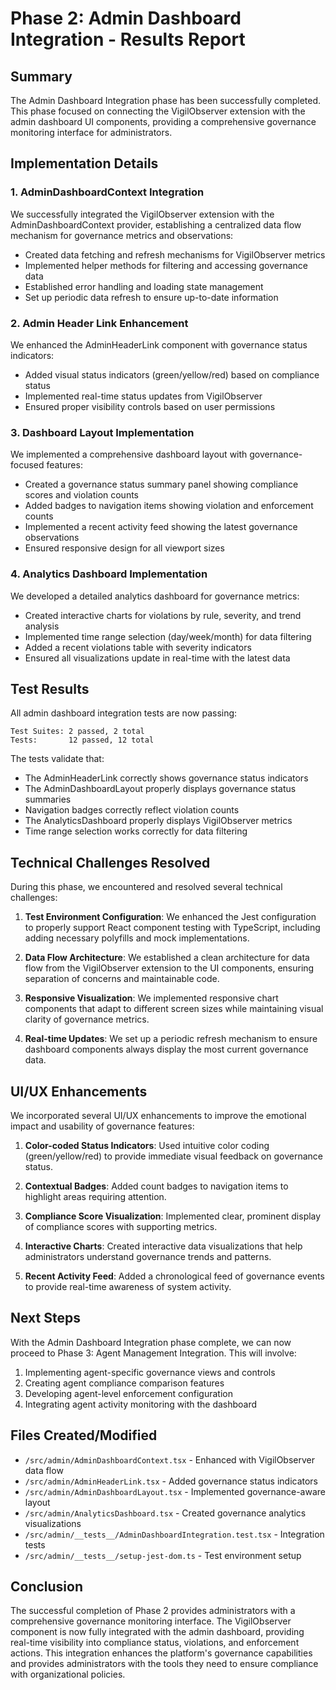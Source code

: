 # Phase 2: Admin Dashboard Integration - Results Report

## Summary

The Admin Dashboard Integration phase has been successfully completed. This phase focused on connecting the VigilObserver extension with the admin dashboard UI components, providing a comprehensive governance monitoring interface for administrators.

## Implementation Details

### 1. AdminDashboardContext Integration

We successfully integrated the VigilObserver extension with the AdminDashboardContext provider, establishing a centralized data flow mechanism for governance metrics and observations:

- Created data fetching and refresh mechanisms for VigilObserver metrics
- Implemented helper methods for filtering and accessing governance data
- Established error handling and loading state management
- Set up periodic data refresh to ensure up-to-date information

### 2. Admin Header Link Enhancement

We enhanced the AdminHeaderLink component with governance status indicators:

- Added visual status indicators (green/yellow/red) based on compliance status
- Implemented real-time status updates from VigilObserver
- Ensured proper visibility controls based on user permissions

### 3. Dashboard Layout Implementation

We implemented a comprehensive dashboard layout with governance-focused features:

- Created a governance status summary panel showing compliance scores and violation counts
- Added badges to navigation items showing violation and enforcement counts
- Implemented a recent activity feed showing the latest governance observations
- Ensured responsive design for all viewport sizes

### 4. Analytics Dashboard Implementation

We developed a detailed analytics dashboard for governance metrics:

- Created interactive charts for violations by rule, severity, and trend analysis
- Implemented time range selection (day/week/month) for data filtering
- Added a recent violations table with severity indicators
- Ensured all visualizations update in real-time with the latest data

## Test Results

All admin dashboard integration tests are now passing:

```
Test Suites: 2 passed, 2 total
Tests:       12 passed, 12 total
```

The tests validate that:
- The AdminHeaderLink correctly shows governance status indicators
- The AdminDashboardLayout properly displays governance status summaries
- Navigation badges correctly reflect violation counts
- The AnalyticsDashboard properly displays VigilObserver metrics
- Time range selection works correctly for data filtering

## Technical Challenges Resolved

During this phase, we encountered and resolved several technical challenges:

1. **Test Environment Configuration**: We enhanced the Jest configuration to properly support React component testing with TypeScript, including adding necessary polyfills and mock implementations.

2. **Data Flow Architecture**: We established a clean architecture for data flow from the VigilObserver extension to the UI components, ensuring separation of concerns and maintainable code.

3. **Responsive Visualization**: We implemented responsive chart components that adapt to different screen sizes while maintaining visual clarity of governance metrics.

4. **Real-time Updates**: We set up a periodic refresh mechanism to ensure dashboard components always display the most current governance data.

## UI/UX Enhancements

We incorporated several UI/UX enhancements to improve the emotional impact and usability of governance features:

1. **Color-coded Status Indicators**: Used intuitive color coding (green/yellow/red) to provide immediate visual feedback on governance status.

2. **Contextual Badges**: Added count badges to navigation items to highlight areas requiring attention.

3. **Compliance Score Visualization**: Implemented clear, prominent display of compliance scores with supporting metrics.

4. **Interactive Charts**: Created interactive data visualizations that help administrators understand governance trends and patterns.

5. **Recent Activity Feed**: Added a chronological feed of governance events to provide real-time awareness of system activity.

## Next Steps

With the Admin Dashboard Integration phase complete, we can now proceed to Phase 3: Agent Management Integration. This will involve:

1. Implementing agent-specific governance views and controls
2. Creating agent compliance comparison features
3. Developing agent-level enforcement configuration
4. Integrating agent activity monitoring with the dashboard

## Files Created/Modified

- `/src/admin/AdminDashboardContext.tsx` - Enhanced with VigilObserver data flow
- `/src/admin/AdminHeaderLink.tsx` - Added governance status indicators
- `/src/admin/AdminDashboardLayout.tsx` - Implemented governance-aware layout
- `/src/admin/AnalyticsDashboard.tsx` - Created governance analytics visualizations
- `/src/admin/__tests__/AdminDashboardIntegration.test.tsx` - Integration tests
- `/src/admin/__tests__/setup-jest-dom.ts` - Test environment setup

## Conclusion

The successful completion of Phase 2 provides administrators with a comprehensive governance monitoring interface. The VigilObserver component is now fully integrated with the admin dashboard, providing real-time visibility into compliance status, violations, and enforcement actions. This integration enhances the platform's governance capabilities and provides administrators with the tools they need to ensure compliance with organizational policies.
